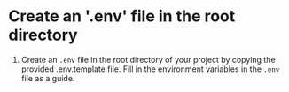 # Create an '.env' file in the root directory

1. Create an `.env` file in the root directory of your project by copying the provided .env.template file. Fill in the environment variables in the `.env` file as a guide.
